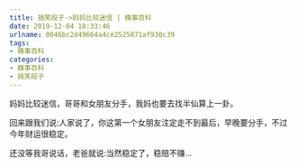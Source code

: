 ```yaml
---
title: 搞笑段子->妈妈比较迷信 | 糗事百科
date: 2019-12-04 18:33:46
urlname: 0046bc2d49664a4ce2525871af930c39
tags: 
- 糗事百科
categories:
- 糗事百科
- 搞笑段子
---
```

妈妈比较迷信，哥哥和女朋友分手，我妈也要去找半仙算上一卦。

回来跟我们说:人家说了，你这第一个女朋友注定走不到最后，早晚要分手，不过今年财运很稳定。

还没等我哥说话，老爸就说:当然稳定了，稳赔不赚...


